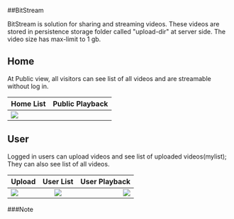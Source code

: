 ##BitStream

BitStream is solution for sharing and streaming videos. These videos are stored in persistence storage folder called "upload-dir" at server side.
The video size has max-limit to 1 gb.

## Home

At Public view, all visitors can see list of all videos and are streamable without log in.


| Home List  | Public Playback |
| ------------- | ------------- |
| <img src="https://i.ibb.co/2M5Kxty/Home-ALL-List.png" />  | <img src=""/>  |



## User

Logged in users can upload videos and see list of uploaded videos(mylist);
They can also see list of all videos.

| Upload | User List | User Playback |
| :---         |     :---:      |          ---: |
| <img src="https://i.ibb.co/RBmWT5f/Upload-1.png" />   | <img src="https://i.ibb.co/DMgTBPj/UserList.png"/>   | <img src="https://i.ibb.co/dKcz24X/User-Playback.png"/>   |







###Note


